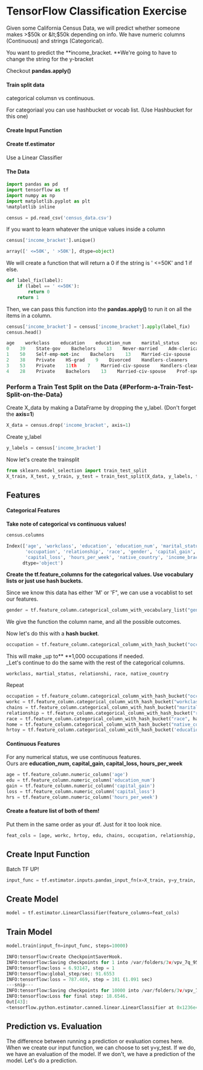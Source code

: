 # TensorFlow Classification Exercise

Given some California Census Data, we will predict whether someone makes &gt;$50k or &lt;$50k depending on info. We have numeric columns \(Continuous\) and strings \(Categorical\).

You want to predict the **income\_bracket. **We're going to have to change the string for the y-bracket

Checkout **pandas.apply\(\)**

#### Train split data

categorical columsn vs continuous.

For categoriaal you can use hashbucket or vocab list. \(Use Hashbucket for this one\)

#### Create Input Function

#### Create tf.estimator

Use a Linear Classifier

#### The Data

```py
import pandas as pd
import tensorflow as tf
import numpy as np
import matplotlib.pyplot as plt
%matplotlib inline

census = pd.read_csv('census_data.csv')
```

If you want to learn whatever the unique values inside a column

```py
census['income_bracket'].unique()
```

```py
array([' <=50K', ' >50K'], dtype=object)
```

We will create a function that will return a 0 if the string is ' &lt;=50K' and 1 if else.

```py
def label_fix(label):
    if (label == ' <=50K'):
        return 0
    return 1
```

Then, we can pass this function into the **pandas.apply\(\)** to run it on all the items in a column.

```py
census['income_bracket'] = census['income_bracket'].apply(label_fix)
census.head()
```

```py
age    workclass    education    education_num    marital_status    occupation    relationship    race    gender    capital_gain    capital_loss    hours_per_week    native_country    income_bracket
0    39    State-gov    Bachelors    13    Never-married    Adm-clerical    Not-in-family    White    Male    2174    0    40    United-States    0
1    50    Self-emp-not-inc    Bachelors    13    Married-civ-spouse    Exec-managerial    Husband    White    Male    0    0    13    United-States    0
2    38    Private    HS-grad    9    Divorced    Handlers-cleaners    Not-in-family    White    Male    0    0    40    United-States    0
3    53    Private    11th    7    Married-civ-spouse    Handlers-cleaners    Husband    Black    Male    0    0    40    United-States    0
4    28    Private    Bachelors    13    Married-civ-spouse    Prof-specialty    Wife    Black    Female    0    0    40    Cuba    0
```

### Perform a Train Test Split on the Data {#Perform-a-Train-Test-Split-on-the-Data}

Create X\_data by making a DataFrame by dropping the y\_label. \(Don't forget the **axis=1**\)

```py
X_data = census.drop('income_bracket', axis=1)
```

Create y\_label

```py
y_labels = census['income_bracket']
```

Now let's create the trainsplit

```py
from sklearn.model_selection import train_test_split
X_train, X_test, y_train, y_test = train_test_split(X_data, y_labels, test_size=0.3, random_state=101)
```

## Features

#### Categorical Features

**Take note of categorical vs continuous values!**

```py
census.columns
```

```py
Index(['age', 'workclass', 'education', 'education_num', 'marital_status',
       'occupation', 'relationship', 'race', 'gender', 'capital_gain',
       'capital_loss', 'hours_per_week', 'native_country', 'income_bracket'],
      dtype='object')
```

**Create the tf.feature\_columns for the categorical values. Use vocabulary lists or just use hash buckets.**

Since we know this data has either 'M' or 'F", we can use a vocablist to set our features.

```py
gender = tf.feature_column.categorical_column_with_vocabulary_list("gender",['Female', 'Male'])
```

We give the function the column name, and all the possible outcomes.

Now let's do this with a **hash bucket**.

```py
occupation = tf.feature_column.categorical_column_with_hash_bucket("occupation", hash_bucket_size=1000)
```

This will make \_up to** **1,000 occupations if needed.  
\_Let's continue to do the same with the rest of the categorical columns.

```
workclass, martial_status, relationshi, race, native_country
```

Repeat

```py
occupation = tf.feature_column.categorical_column_with_hash_bucket("occupation", hash_bucket_size=1000)
workc = tf.feature_column.categorical_column_with_hash_bucket("workclass", hash_bucket_size=1000)
chains = tf.feature_column.categorical_column_with_hash_bucket("marital_status", hash_bucket_size=1000)
relationship = tf.feature_column.categorical_column_with_hash_bucket("relationship", hash_bucket_size=1000)
race = tf.feature_column.categorical_column_with_hash_bucket("race", hash_bucket_size=1000)
home = tf.feature_column.categorical_column_with_hash_bucket("native_country", hash_bucket_size=1000)
hrtoy = tf.feature_column.categorical_column_with_hash_bucket('education', hash_bucket_size=1000)
```

#### Continuous Features

For any numerical status, we use continuous features.  
Ours are **education\_num, capital\_gain, capital\_loss, hours\_per\_week**

```py
age = tf.feature_column.numeric_column('age')
edu = tf.feature_column.numeric_column('education_num')
gain = tf.feature_column.numeric_column('capital_gain')
loss = tf.feature_column.numeric_column('capital_loss')
hrs = tf.feature_column.numeric_column('hours_per_week')
```

#### Create a feature list of both of them!

Put them in the same order as your df. Just for it too look nice.

```py
feat_cols = [age, workc, hrtoy, edu, chains, occupation, relationship, race, gender, gain, loss, hrs, home]
```

## Create Input Function

Batch TF UP!

```py
input_func = tf.estimator.inputs.pandas_input_fn(x=X_train, y=y_train, batch_size=10, num_epochs=1000, shuffle=True)
```

## Create Model

```py
model = tf.estimator.LinearClassifier(feature_columns=feat_cols)
```

## Train Model

```py
model.train(input_fn=input_func, steps=10000)
```

```py
INFO:tensorflow:Create CheckpointSaverHook.
INFO:tensorflow:Saving checkpoints for 1 into /var/folders/3v/vpv_7q_95dj_87nc7vkrf88h0000gn/T/tmp9a13fl5n/model.ckpt.
INFO:tensorflow:loss = 6.93147, step = 1
INFO:tensorflow:global_step/sec: 91.6553
INFO:tensorflow:loss = 787.469, step = 101 (1.091 sec)
---snip---
INFO:tensorflow:Saving checkpoints for 10000 into /var/folders/3v/vpv_7q_95dj_87nc7vkrf88h0000gn/T/tmp9a13fl5n/model.ckpt.
INFO:tensorflow:Loss for final step: 18.6546.
Out[43]:
<tensorflow.python.estimator.canned.linear.LinearClassifier at 0x1236e4e10>
```

## Prediction vs. Evaluation

The difference between running a prediction or evaluation comes here. When we create our input function, we can choose to set y=y\_test. If we do, we have an evaluation of the model. If we don't, we have a prediction of the model. Let's do a prediction. 



